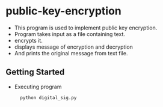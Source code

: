 # public-key-encryption

+ This program is used to implement public key encryption.
+ Program takes input as a file containing text.
+ encrypts it.
+ displays message of encryption and decryption
+ And prints the original message from text file.

## Getting Started

+ Executing program

        python digital_sig.py


